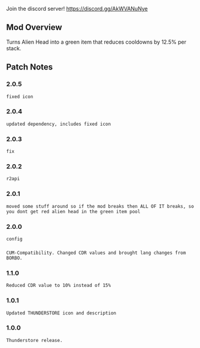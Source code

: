 Join the discord server! https://discord.gg/AkWVANuNye

## Mod Overview
Turns Alien Head into a green item that reduces cooldowns by 12.5% per stack. 

## Patch Notes
### 2.0.5
```
fixed icon
```

### 2.0.4
```
updated dependency, includes fixed icon
```

### 2.0.3
```
fix
```

### 2.0.2
```
r2api
```

### 2.0.1
```
moved some stuff around so if the mod breaks then ALL OF IT breaks, so you dont get red alien head in the green item pool
```

### 2.0.0
```
config
```

###
``` 1.2.0
CUM-Compatibility. Changed CDR values and brought lang changes from BORBO.
```

### 1.1.0
```
Reduced CDR value to 10% instead of 15%
```

### 1.0.1
```
Updated THUNDERSTORE icon and description
```

### 1.0.0
```
Thunderstore release.
```